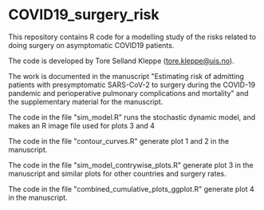 # COVID19_surgery_risk
This repository contains R code for a modelling study of the risks related to doing surgery on asymptomatic COVID19 patients.

The code is developed by Tore Selland Kleppe (tore.kleppe@uis.no).

The work is documented in the manuscript "Estimating risk of admitting patients with presymptomatic SARS-CoV-2 to surgery during the 
COVID-19 pandemic and perioperative pulmonary complications and mortality" and the supplementary material for the manuscript.

The code in the file "sim_model.R" runs the stochastic dynamic model, and makes an R image file used for plots 3 and 4

The code in the file "contour_curves.R" generate plot 1 and 2 in the manuscript.

The code in the file "sim_model_contrywise_plots.R" generate plot 3 in the manuscript and similar plots for other countries and surgery rates.

The code in the file "combined_cumulative_plots_ggplot.R" generate plot 4 in the manuscript.

